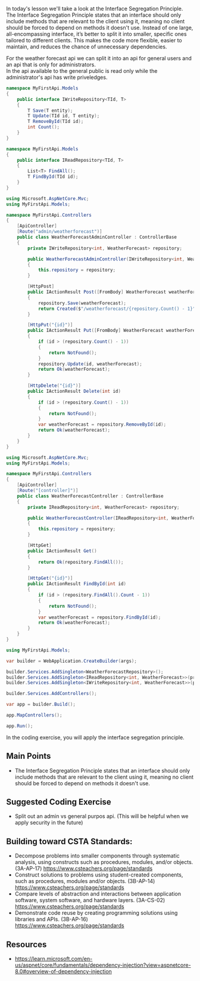 In today's lesson we'll take a look at the Interface Segregation Principle.  The Interface Segregation Principle states that an interface should only include methods that are relevant to the client using it, meaning no client should be forced to depend on methods it doesn't use. Instead of one large, all-encompassing interface, it’s better to split it into smaller, specific ones tailored to different clients. This makes the code more flexible, easier to maintain, and reduces the chance of unnecessary dependencies.

For the weather forecast api we can split it into an api for general users and an api that is only for administrators.  
In the api available to the general public is read only while the administrator's api has write priveledges.

``` cs
namespace MyFirstApi.Models
{
    public interface IWriteRepository<TId, T>
    {
        T Save(T entity);
        T Update(TId id, T entity);
        T RemoveById(TId id);
        int Count();
    }
}
```

``` cs
namespace MyFirstApi.Models
{
    public interface IReadRepository<TId, T>
    {
        List<T> FindAll();
        T FindById(TId id);
    }
}
```

``` cs
using Microsoft.AspNetCore.Mvc;
using MyFirstApi.Models;

namespace MyFirstApi.Controllers
{
    [ApiController]
    [Route("admin/weatherforecast")]
    public class WeatherForecastAdminController : ControllerBase
    {
        private IWriteRepository<int, WeatherForecast> repository;

        public WeatherForecastAdminController(IWriteRepository<int, WeatherForecast> repository)
        {
            this.repository = repository;
        }

        [HttpPost]
        public IActionResult Post([FromBody] WeatherForecast weatherForecast)
        {
            repository.Save(weatherForecast);
            return Created($"/weatherforecast/{repository.Count() - 1}", weatherForecast);
        }

        [HttpPut("{id}")]
        public IActionResult Put([FromBody] WeatherForecast weatherForecast, [FromRoute] int id)
        {
            if (id > (repository.Count() - 1))
            {
                return NotFound();
            }
            repository.Update(id, weatherForecast);
            return Ok(weatherForecast);
        }

        [HttpDelete("{id}")]
        public IActionResult Delete(int id)
        {
            if (id > (repository.Count() - 1))
            {
                return NotFound();
            }
            var weatherForecast = repository.RemoveById(id);
            return Ok(weatherForecast);
        }
    }
}
```

``` cs
using Microsoft.AspNetCore.Mvc;
using MyFirstApi.Models;

namespace MyFirstApi.Controllers
{
    [ApiController]
    [Route("[controller]")]
    public class WeatherForecastController : ControllerBase
    {
        private IReadRepository<int, WeatherForecast> repository;

        public WeatherForecastController(IReadRepository<int, WeatherForecast> repository)
        {
            this.repository = repository;
        }

        [HttpGet]
        public IActionResult Get()
        {
            return Ok(repository.FindAll());
        }

        [HttpGet("{id}")]
        public IActionResult FindById(int id)
        {
            if (id > (repository.FindAll().Count - 1))
            {
                return NotFound();
            }
            var weatherForecast = repository.FindById(id);
            return Ok(weatherForecast);
        }
    }
}
```

``` cs
using MyFirstApi.Models;

var builder = WebApplication.CreateBuilder(args);

builder.Services.AddSingleton<WeatherForecastRepository>();
builder.Services.AddSingleton<IReadRepository<int, WeatherForecast>>(provider => provider.GetRequiredService<WeatherForecastRepository>());
builder.Services.AddSingleton<IWriteRepository<int, WeatherForecast>>(provider => provider.GetRequiredService<WeatherForecastRepository>());

builder.Services.AddControllers();

var app = builder.Build();

app.MapControllers();

app.Run();

```

In the coding exercise, you will apply the interface segregation principle.

## Main Points
- The Interface Segregation Principle states that an interface should only include methods that are relevant to the client using it, meaning no client should be forced to depend on methods it doesn't use.

## Suggested Coding Exercise
- Split out an admin vs general purpos api.  (This will be helpful when we apply security in the future)

## Building toward CSTA Standards:
- Decompose problems into smaller components through systematic analysis, using constructs such as procedures, modules, and/or objects. (3A-AP-17) https://www.csteachers.org/page/standards
- Construct solutions to problems using student-created components, such as procedures, modules and/or objects. (3B-AP-14) https://www.csteachers.org/page/standards
- Compare levels of abstraction and interactions between application software, system software, and hardware layers. (3A-CS-02) https://www.csteachers.org/page/standards
- Demonstrate code reuse by creating programming solutions using libraries and APIs. (3B-AP-16) https://www.csteachers.org/page/standards

## Resources
- https://learn.microsoft.com/en-us/aspnet/core/fundamentals/dependency-injection?view=aspnetcore-8.0#overview-of-dependency-injection
